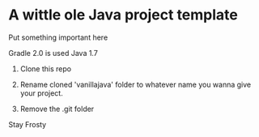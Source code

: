 A wittle ole Java project template
==================================
Put something important here

Gradle 2.0 is used
Java 1.7


1. Clone this repo

2. Rename cloned 'vanillajava' folder to whatever name you wanna give your project.

3. Remove the .git folder

Stay Frosty
